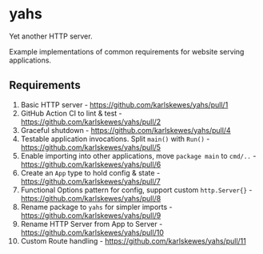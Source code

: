 # yahs

Yet another HTTP server.

Example implementations of common requirements for website serving applications.

## Requirements

1. Basic HTTP server - https://github.com/karlskewes/yahs/pull/1
1. GitHub Action CI to lint & test - https://github.com/karlskewes/yahs/pull/2
1. Graceful shutdown - https://github.com/karlskewes/yahs/pull/4
1. Testable application invocations. Split `main()` with `Run()` - https://github.com/karlskewes/yahs/pull/5
1. Enable importing into other applications, move `package main` to `cmd/..` - https://github.com/karlskewes/yahs/pull/6
1. Create an `App` type to hold config & state - https://github.com/karlskewes/yahs/pull/7
1. Functional Options pattern for config, support custom `http.Server{}` - https://github.com/karlskewes/yahs/pull/8
1. Rename package to `yahs` for simpler imports - https://github.com/karlskewes/yahs/pull/9
1. Rename HTTP Server from App to Server - https://github.com/karlskewes/yahs/pull/10
1. Custom Route handling - https://github.com/karlskewes/yahs/pull/11
